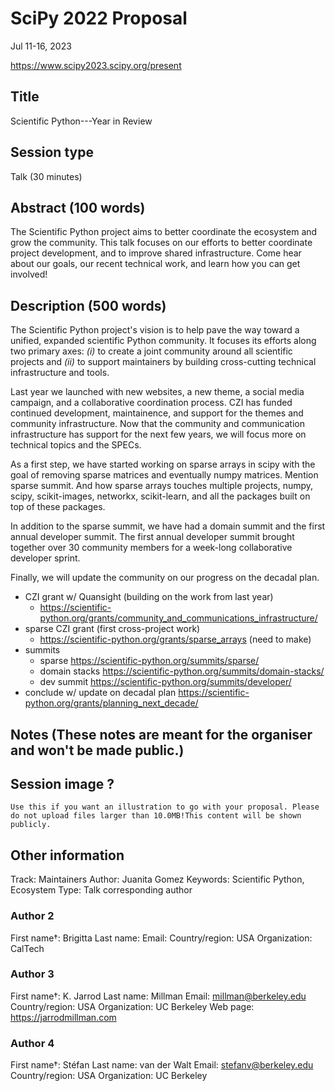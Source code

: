 # SciPy 2022 Proposal

Jul 11-16, 2023

https://www.scipy2023.scipy.org/present

## Title

Scientific Python---Year in Review

## Session type

Talk (30 minutes)

## Abstract (100 words)

The Scientific Python project aims to better coordinate the ecosystem and grow the community.
This talk focuses on our efforts to better coordinate project development, and to improve shared infrastructure.
Come hear about our goals, our recent technical work, and learn how you can get involved!

## Description (500 words)

The Scientific Python project's vision is to help pave the way toward a unified, expanded scientific Python community.
It focuses its efforts along two primary axes: _(i)_ to create a joint community around all scientific projects
and _(ii)_ to support maintainers by building cross-cutting technical infrastructure and tools.

Last year we launched with new websites, a new theme, a social media campaign, and a collaborative coordination process.
CZI has funded continued development, maintainence, and support for the themes and community infrastructure.
Now that the community and communication infrastructure has support for the next few years,
we will focus more on technical topics and the SPECs.

As a first step, we have started working on sparse arrays in scipy with the goal of removing
sparse matrices and eventually numpy matrices.
Mention sparse summit.
And how sparse arrays touches multiple projects, numpy, scipy, scikit-images, networkx, scikit-learn, and all the packages built on top of these packages.

In addition to the sparse summit, we have had a domain summit and the first annual developer summit.
The first annual developer summit brought together over 30 community members for a week-long collaborative
developer sprint.

Finally, we will update the community on our progress on the decadal plan.

- CZI grant w/ Quansight (building on the work from last year)
  - https://scientific-python.org/grants/community_and_communications_infrastructure/
- sparse CZI grant (first cross-project work)
  - https://scientific-python.org/grants/sparse_arrays (need to make)
- summits
  - sparse
    https://scientific-python.org/summits/sparse/
  - domain stacks
    https://scientific-python.org/summits/domain-stacks/
  - dev summit
    https://scientific-python.org/summits/developer/
- conclude w/ update on decadal plan
  https://scientific-python.org/grants/planning_next_decade/

## Notes (These notes are meant for the organiser and won't be made public.)

## Session image ?

```
Use this if you want an illustration to go with your proposal. Please do not upload files larger than 10.0MB!This content will be shown publicly.
```

## Other information

Track: Maintainers
Author: Juanita Gomez
Keywords: Scientific Python, Ecosystem
Type:  Talk
corresponding author

### Author 2

First name†: Brigitta
Last name: 
Email: 
Country/region: USA
Organization: CalTech

### Author 3

First name†: K. Jarrod
Last name: Millman
Email: millman@berkeley.edu
Country/region: USA
Organization: UC Berkeley
Web page: https://jarrodmillman.com

### Author 4

First name†: Stéfan
Last name: van der Walt
Email: stefanv@berkeley.edu
Country/region: USA
Organization: UC Berkeley
